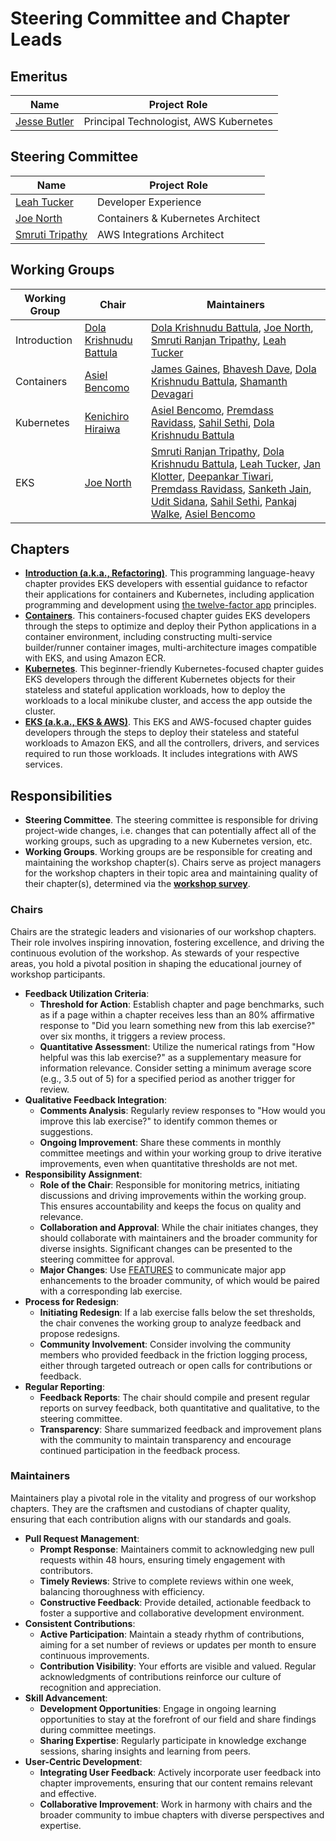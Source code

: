 # Steering Committee and Chapter Leads

## Emeritus
|Name	|Project Role	|
|---	|---	|
|[Jesse Butler](https://github.com/jlbutler)	| Principal Technologist, AWS Kubernetes	|

## Steering Committee

|Name	|Project Role	|
|---	|---	|
|[Leah Tucker](https://github.com/tucktuck9)	|Developer Experience	|
|[Joe North](https://github.com/JoeNorth)	|Containers & Kubernetes Architect	|
|[Smruti Tripathy](https://github.com/smrutiranjantripathy)	|AWS Integrations Architect	|

## Working Groups

|Working Group	|Chair	|Maintainers	|
|---	|---	|---	|
|Introduction	|[Dola Krishnudu Battula](https://github.com/kakarotbyte)	|[Dola Krishnudu Battula](https://github.com/kakarotbyte), [Joe North](https://github.com/JoeNorth), [Smruti Ranjan Tripathy](https://github.com/smrutiranjantripathy), [Leah Tucker](https://github.com/tucktuck9)	|
|Containers	|[Asiel Bencomo](https://github.com/abencomoc)	|[James Gaines](https://github.com/jrgwv), [Bhavesh Dave](https://github.com/infinitedreams9586), [Dola Krishnudu Battula](https://github.com/kakarotbyte), [Shamanth Devagari](https://github.com/dshamanthreddy)	|
|Kubernetes	|[Kenichiro Hiraiwa](https://github.com/hiraken-w)	|[Asiel Bencomo](https://github.com/abencomoc), [Premdass Ravidass](https://github.com/premdass), [Sahil Sethi](https://github.com/21sahilsethi), [Dola Krishnudu Battula](https://github.com/kakarotbyte)	|
|EKS	|[Joe North](https://github.com/JoeNorth)	|[Smruti Ranjan Tripathy](https://github.com/smrutiranjantripathy), [Dola Krishnudu Battula](https://github.com/kakarotbyte), [Leah Tucker](https://github.com/tucktuck9), [Jan Klotter](https://github.com/awsjkl), [Deepankar Tiwari](https://github.com/deeptiwa), [Premdass Ravidass](https://github.com/premdass), [Sanketh Jain](https://github.com/jsanketh), [Udit Sidana](https://github.com/uditac25), [Sahil Sethi](https://github.com/21sahilsethi), [Pankaj Walke](https://github.com/punkwalker), [Asiel Bencomo](https://github.com/abencomoc)	|

## Chapters

* [**Introduction (a.k.a., Refactoring)**](https://github.com/aws-samples/eks-workshop-developers/tree/main/website/docs/introduction). This programming language-heavy chapter provides EKS developers with essential guidance to refactor their applications for containers and Kubernetes, including application programming and development using [the twelve-factor app](https://12factor.net/) principles.
* [**Containers**](https://github.com/aws-samples/eks-workshop-developers/tree/main/website/docs/containers). This containers-focused chapter guides EKS developers through the steps to optimize and deploy their Python applications in a container environment, including constructing multi-service builder/runner container images, multi-architecture images compatible with EKS, and using Amazon ECR. 
* [**Kubernetes**](https://github.com/aws-samples/eks-workshop-developers/tree/main/website/docs/kubernetes). This beginner-friendly Kubernetes-focused chapter guides EKS developers through the different Kubernetes objects for their stateless and stateful application workloads, how to deploy the workloads to a local minikube cluster, and access the app outside the cluster. 
* [**EKS (a.k.a., EKS & AWS)**](https://github.com/aws-samples/eks-workshop-developers/tree/main/website/docs/eks). This EKS and AWS-focused chapter guides developers through the steps to deploy their stateless and stateful workloads to Amazon EKS, and all the controllers, drivers, and services required to run those workloads. It includes integrations with AWS services.

## Responsibilities

* **Steering Committee**. The steering committee is responsible for driving project-wide changes, i.e. changes that can potentially affect all of the working groups, such as upgrading to a new Kubernetes version, etc.
* **Working Groups**. Working groups are be responsible for creating and maintaining the workshop chapter(s). Chairs serve as project managers for the workshop chapters in their topic area and maintaining quality of their chapter(s), determined via the **[workshop survey](https://pulse.aws/survey/IQNXSTCC)**. 

### Chairs

Chairs are the strategic leaders and visionaries of our workshop chapters. Their role involves inspiring innovation, fostering excellence, and driving the continuous evolution of the workshop. As stewards of your respective areas, you hold a pivotal position in shaping the educational journey of workshop participants.

* **Feedback Utilization Criteria**:
    * **Threshold for Action**: Establish chapter and page benchmarks, such as if a page within a chapter receives less than an 80% affirmative response to "Did you learn something new from this lab exercise?" over six months, it triggers a review process.
    * **Quantitative Assessmen**t: Utilize the numerical ratings from "How helpful was this lab exercise?" as a supplementary measure for information relevance. Consider setting a minimum average score (e.g., 3.5 out of 5) for a specified period as another trigger for review.
* **Qualitative Feedback Integration**:
    * **Comments Analysis**: Regularly review responses to "How would you improve this lab exercise?" to identify common themes or suggestions.
    * **Ongoing Improvement**: Share these comments in monthly committee meetings and within your working group to drive iterative improvements, even when quantitative thresholds are not met.
* **Responsibility Assignment**:
    * **Role of the Chair**: Responsible for monitoring metrics, initiating discussions and driving improvements within the working group. This ensures accountability and keeps the focus on quality and relevance.
    * **Collaboration and Approval**: While the chair initiates changes, they should collaborate with maintainers and the broader community for diverse insights. Significant changes can be presented to the steering committee for approval.
    * **Major Changes**: Use [FEATURES](https://github.com/aws-samples/python-fastapi-demo-docker/blob/main/FEATURES.md) to communicate major app enhancements to the broader community, of which would be paired with a corresponding lab exercise.
* **Process for Redesign**:
    * **Initiating Redesign**: If a lab exercise falls below the set thresholds, the chair convenes the working group to analyze feedback and propose redesigns.
    * **Community Involvement**: Consider involving the community members who provided feedback in the friction logging process, either through targeted outreach or open calls for contributions or feedback.
* **Regular Reporting**:
    * **Feedback Reports**: The chair should compile and present regular reports on survey feedback, both quantitative and qualitative, to the steering committee.
    * **Transparency**: Share summarized feedback and improvement plans with the community to maintain transparency and encourage continued participation in the feedback process.

### Maintainers

Maintainers play a pivotal role in the vitality and progress of our workshop chapters. They are the craftsmen and custodians of chapter quality, ensuring that each contribution aligns with our standards and goals.

* **Pull Request Management**:
    * **Prompt Response**: Maintainers commit to acknowledging new pull requests within 48 hours, ensuring timely engagement with contributors.
    * **Timely Reviews**: Strive to complete reviews within one week, balancing thoroughness with efficiency.
    * **Constructive Feedback**: Provide detailed, actionable feedback to foster a supportive and collaborative development environment.
* **Consistent Contributions**:
    * **Active Participation**: Maintain a steady rhythm of contributions, aiming for a set number of reviews or updates per month to ensure continuous improvements.
    * **Contribution Visibility**: Your efforts are visible and valued. Regular acknowledgments of contributions reinforce our culture of recognition and appreciation.
* **Skill Advancement**:
    * **Development Opportunities**: Engage in ongoing learning opportunities to stay at the forefront of our field and share findings during committee meetings.
    * **Sharing Expertise**: Regularly participate in knowledge exchange sessions, sharing insights and learning from peers.
* **User-Centric Development**:
    * **Integrating User Feedback**: Actively incorporate user feedback into chapter improvements, ensuring that our content remains relevant and effective.
    * **Collaborative Improvement**: Work in harmony with chairs and the broader community to imbue chapters with diverse perspectives and expertise.
